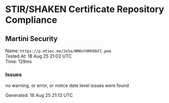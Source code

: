 # STIR/SHAKEN Certificate Repository Compliance

## Martini Security

Name: `https://p.mtsec.me/2e5a/NM6nY8MVDbFI.pem`\
Tested At: 18 Aug 25 21:02 UTC\
Time: 129ms

### Issues

no warning, or error, or notice date level issues were found

Generated: 18 Aug 25 21:13 UTC